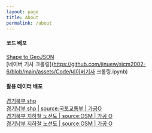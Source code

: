 ```yaml
---
layout: page
title: About
permalink: /about
---
```


#### 코드 배포

[Shape to GeoJSON](https://github.com/jinuew/sicm2002-6/blob/main/assets/Code/Shape_to_GeoJSON.ipynb)<br>
[네이버 기사 크롤링](https://github.com/jinuew/sicm2002-6/blob/main/assets/Code/네이버기사 크롤링.ipynb)

#### 활용 데이터 배포

[경기북부 shp](https://github.com/jinuew/sicm2002-6/raw/main/assets/Data/경기도4326.zip)<br>
[경기남부 shp | source:국토교통부 | 가공O](https://github.com/jinuew/sicm2002-6/raw/main/assets/Data/경기남도4326.zip)<br>
[경기북부 지하철 노선도 | source:OSM | 가공 O](https://github.com/jinuew/sicm2002-6/raw/main/assets/Data/north_subway.geojson)<br>
[경기남부 지하철 노선도 | source:OSM | 가공 O](https://github.com/jinuew/sicm2002-6/raw/main/assets/Data/south_subway.geojson)<br>
